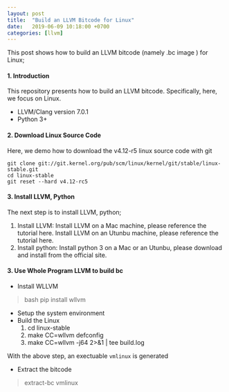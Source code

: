 ```yaml
---
layout: post
title:  "Build an LLVM Bitcode for Linux"
date:   2019-06-09 10:18:00 +0700
categories: [llvm]
---
```


This post shows how to build an LLVM bitcode (namely .bc image ) for Linux;

#### 1. Introduction

This repository presents how to build an LLVM bitcode. Specifically, here, we focus on Linux.

 * LLVM/Clang version 7.0.1
 * Python 3+ 

#### 2. Download Linux Source Code

Here, we demo how to download the v4.12-r5 linux source code with git

```console
git clone git://git.kernel.org/pub/scm/linux/kernel/git/stable/linux-stable.git
cd linux-stable
git reset --hard v4.12-rc5
```

#### 3. Install LLVM, Python

The next step is to install LLVM, python;
 1. Install LLVM:
    Install LLVM on a Mac machine, please reference the tutorial here.
    Install LLVM on an Utunbu machine, please reference the tutorial here.
 2. Install python: Install python 3 on a Mac or an Utunbu, please download and install from the official site.

#### 3. Use Whole Program LLVM to build bc
 * Install WLLVM
 >bash pip install wllvm

 * Setup the system environment
 * Build the Linux
   1. cd linux-stable 
   2. make CC=wllvm defconfig 
   3. make CC=wllvm -j64 2>&1 | tee build.log

 With the above step, an exectuable `vmlinux` is generated
 * Extract the bitcode
 >extract-bc vmlinux

